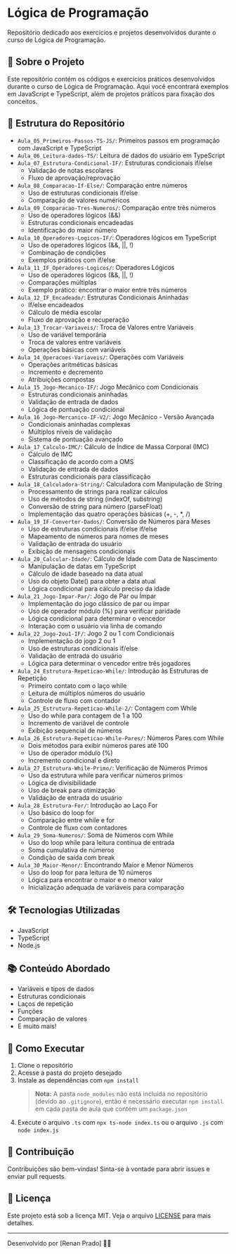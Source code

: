 # Lógica de Programação

Repositório dedicado aos exercícios e projetos desenvolvidos durante o curso de Lógica de Programação.

## 🚀 Sobre o Projeto
Este repositório contém os códigos e exercícios práticos desenvolvidos durante o curso de Lógica de Programação. Aqui você encontrará exemplos em JavaScript e TypeScript, além de projetos práticos para fixação dos conceitos.

## 📁 Estrutura do Repositório
- `Aula_05_Primeiros-Passos-TS-JS/`: Primeiros passos em programação com JavaScript e TypeScript
- `Aula_06_Leitura-dados-TS/`: Leitura de dados do usuário em TypeScript
- `Aula_07_Estrutura-Condicional-IF/`: Estruturas condicionais if/else
  - Validação de notas escolares
  - Fluxo de aprovação/reprovação
- `Aula_08_Comparacao-If-Else/`: Comparação entre números
  - Uso de estruturas condicionais if/else
  - Comparação de valores numéricos
- `Aula_09_Comparacao-Tres-Numeros/`: Comparação entre três números
  - Uso de operadores lógicos (&&)
  - Estruturas condicionais encadeadas
  - Identificação do maior número
- `Aula_10_Operadores-Logicos-IF/`: Operadores lógicos em TypeScript
  - Uso de operadores lógicos (&&, ||, !)
  - Combinação de condições
  - Exemplos práticos com if/else
- `Aula_11_IF_Operadores-Logicos/`: Operadores Lógicos
  - Uso de operadores lógicos (&&, ||, !)
  - Comparações múltiplas
  - Exemplo prático: encontrar o maior entre três números
- `Aula_12_IF_Encadeado/`: Estruturas Condicionais Aninhadas
  - If/else encadeados
  - Cálculo de média escolar
  - Fluxo de aprovação e recuperação
- `Aula_13_Trocar-Variaveis/`: Troca de Valores entre Variáveis
  - Uso de variável temporária
  - Troca de valores entre variáveis
  - Operações básicas com variáveis
- `Aula_14_Operacoes-Variaveis/`: Operações com Variáveis
  - Operações aritméticas básicas
  - Incremento e decremento
  - Atribuições compostas
- `Aula_15_Jogo-Mecanico-IF/`: Jogo Mecânico com Condicionais
  - Estruturas condicionais aninhadas
  - Validação de entrada de dados
  - Lógica de pontuação condicional
- `Aula_16_Jogo-Mercanico-IF-V2/`: Jogo Mecânico - Versão Avançada
  - Condicionais aninhadas complexas
  - Múltiplos níveis de validação
  - Sistema de pontuação avançado
- `Aula_17_Calculo-IMC/`: Cálculo de Índice de Massa Corporal (IMC)
  - Cálculo de IMC
  - Classificação de acordo com a OMS
  - Validação de entrada de dados
  - Estruturas condicionais para classificação
- `Aula_18_Calculadora-String/`: Calculadora com Manipulação de String
  - Processamento de strings para realizar cálculos
  - Uso de métodos de string (indexOf, substring)
  - Conversão de string para número (parseFloat)
  - Implementação das quatro operações básicas (+, -, *, /)
- `Aula_19_IF-Converter-Dados/`: Conversão de Números para Meses
  - Uso de estruturas condicionais if/else if/else
  - Mapeamento de números para nomes de meses
  - Validação de entrada do usuário
  - Exibição de mensagens condicionais
- `Aula_20_Calcular-Idade/`: Cálculo de Idade com Data de Nascimento
  - Manipulação de datas em TypeScript
  - Cálculo de idade baseado na data atual
  - Uso do objeto Date() para obter a data atual
  - Lógica condicional para cálculo preciso da idade
- `Aula_21_Jogo-Impar-Par/`: Jogo de Par ou Ímpar
  - Implementação do jogo clássico de par ou ímpar
  - Uso de operador módulo (%) para verificar paridade
  - Lógica condicional para determinar o vencedor
  - Interação com o usuário via linha de comando
- `Aula_22_Jogo-2ou1-IF/`: Jogo 2 ou 1 com Condicionais
  - Implementação do jogo 2 ou 1
  - Uso de estruturas condicionais if/else
  - Validação de entrada do usuário
  - Lógica para determinar o vencedor entre três jogadores
- `Aula_24_Estrutura-Repeticao-While/`: Introdução às Estruturas de Repetição
  - Primeiro contato com o laço while
  - Leitura de múltiplos números do usuário
  - Controle de fluxo com contador
- `Aula_25_Estrutura-Repeticao-While-2/`: Contagem com While
  - Uso do while para contagem de 1 a 100
  - Incremento de variável de controle
  - Exibição sequencial de números
- `Aula_26_Estrutura-Repeticao-While-Pares/`: Números Pares com While
  - Dois métodos para exibir números pares até 100
  - Uso de operador módulo (%)
  - Incremento condicional e direto
- `Aula_27_Estrutura-While-Primo/`: Verificação de Números Primos
  - Uso da estrutura while para verificar números primos
  - Lógica de divisibilidade
  - Uso de break para otimização
  - Validação de entrada do usuário
- `Aula_28_Estrutura-For/`: Introdução ao Laço For
  - Uso básico do loop for
  - Comparação entre while e for
  - Controle de fluxo com contadores
- `Aula_29_Soma-Numeros/`: Soma de Números com While
  - Uso do loop while para leitura contínua de entrada
  - Soma cumulativa de números
  - Condição de saída com break
- `Aula_30_Maior-Menor/`: Encontrando Maior e Menor Números
  - Uso do loop for para leitura de 10 números
  - Lógica para encontrar o maior e o menor valor
  - Inicialização adequada de variáveis para comparação

## 🛠️ Tecnologias Utilizadas
- JavaScript
- TypeScript
- Node.js

## 📚 Conteúdo Abordado
- Variáveis e tipos de dados
- Estruturas condicionais
- Laços de repetição
- Funções
- Comparação de valores
- E muito mais!

## 📝 Como Executar
1. Clone o repositório
2. Acesse a pasta do projeto desejado
3. Instale as dependências com `npm install`
   > **Nota:** A pasta `node_modules` não está incluída no repositório (devido ao `.gitignore`), então é necessário executar `npm install` em cada pasta de aula que contém um `package.json`
4. Execute o arquivo `.ts` com `npx ts-node index.ts` ou o arquivo `.js` com `node index.js`

## 🤝 Contribuição
Contribuições são bem-vindas! Sinta-se à vontade para abrir issues e enviar pull requests.

## 📄 Licença
Este projeto está sob a licença MIT. Veja o arquivo [LICENSE](LICENSE) para mais detalhes.

---

Desenvolvido por [Renan Prado] 👨‍💻